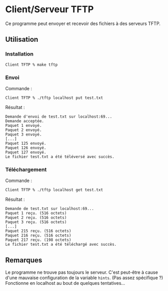 # Client/Serveur TFTP

Ce programme peut envoyer et recevoir des fichiers à des serveurs TFTP.

## Utilisation

### Installation

```
Client TFTP % make tftp
```

### Envoi

Commande :
```
Client TFTP % ./tftp localhost put test.txt
```
Résultat :
``` 
Demande d'envoi de test.txt sur localhost:69...
Demande acceptée.
Paquet 1 envoyé.
Paquet 2 envoyé.
Paquet 3 envoyé.
[...]
Paquet 125 envoyé.
Paquet 126 envoyé.
Paquet 127 envoyé.
Le fichier test.txt a été téléversé avec succès.
```

### Téléchargement

Commande :
```
Client TFTP % ./tftp localhost get test.txt
```
Résultat :
```
Demande de test.txt sur localhost:69...
Paquet 1 reçu. (516 octets)
Paquet 2 reçu. (516 octets)
Paquet 3 reçu. (516 octets)
[...]
Paquet 215 reçu. (516 octets)
Paquet 216 reçu. (516 octets)
Paquet 217 reçu. (198 octets)
Le fichier test.txt a été téléchargé avec succès.
```

## Remarques

Le programme ne trouve pas toujours le serveur. C'est peut-être à cause d'une mauvaise configuration de la variable `hints`. (Pas assez spécifique ?) Fonctionne en localhost au bout de quelques tentatives...